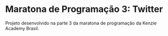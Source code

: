 # Maratona de Programação 3: Twitter

Projeto desenvolvido na parte 3 da maratona de programação da Kenzie Academy Brasil.
